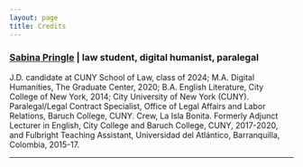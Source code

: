```yaml
---
layout: page
title: Credits
---
```


### [Sabina Pringle](https://sabinapringle.commons.gc.cuny.edu/) | law student, digital humanist, paralegal  

J.D. candidate at CUNY School of Law, class of 2024; M.A. Digital Humanities, The Graduate Center, 2020; B.A. English Literature, City College of New York, 2014; City University of New York (CUNY). Paralegal/Legal Contract Specialist, Office of Legal Affairs and Labor Relations, Baruch College, CUNY. Crew, La Isla Bonita. Formerly Adjunct Lecturer in English, City College and Baruch College, CUNY, 2017-2020, and Fulbright Teaching Assistant, Universidad del Atlántico, Barranquilla, Colombia, 2015-17.

---
